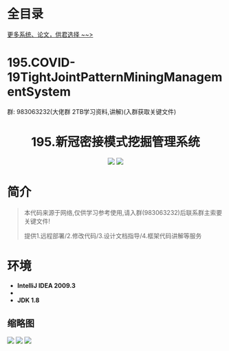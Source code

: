 # 全目录

[更多系统、论文，供君选择 ~~>](https://www.yuque.com/wisebit/blog)
# 195.COVID-19TightJointPatternMiningManagementSystem

<p>群: 983063232(大佬群 2TB学习资料,讲解)(入群获取关键文件)</p>

<p><h1 align="center">195.新冠密接模式挖掘管理系统</h1></p>


<p align="center">
	<img src="https://img.shields.io/badge/jdk-1.8-orange.svg"/>
    <img src="https://img.shields.io/badge/java.awt-lightgrey.svg"/>
</p>

# 简介


> 本代码来源于网络,仅供学习参考使用,请入群(983063232)后联系群主索要关键文件!
>
> 提供1.远程部署/2.修改代码/3.设计文档指导/4.框架代码讲解等服务

# 环境

- <b>IntelliJ IDEA 2009.3</b>
- 
- <b>JDK 1.8</b>




## 缩略图

![](https://bitwise.oss-cn-heyuan.aliyuncs.com/2024/9/10/62e4aefb-9ddb-43b7-96d7-38739287bfe2.png)
![](https://bitwise.oss-cn-heyuan.aliyuncs.com/2024/9/10/23e355a0-42ff-48b5-af09-3fd60381f0e3.png)
![](https://bitwise.oss-cn-heyuan.aliyuncs.com/2024/9/10/d00328a9-8cef-4b52-8d44-b5df2c44c41b.png)





